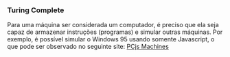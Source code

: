 ### Turing Complete
Para uma máquina ser considerada um computador, é preciso que ela seja capaz de armazenar instruções (programas) e simular outras máquinas. Por exemplo, é possível simular o Windows 95 usando somente Javascript, o que pode ser observado no seguinte site:
[PCjs Machines](https://www.pcjs.org/)
